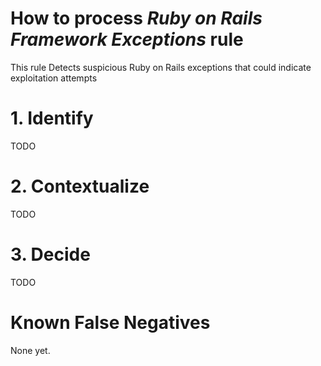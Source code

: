 # How to process *Ruby on Rails Framework Exceptions* rule
This rule Detects suspicious Ruby on Rails exceptions that could indicate exploitation attempts

# 1. Identify
TODO

# 2. Contextualize
TODO

# 3. Decide
TODO

# Known False Negatives
None yet.
